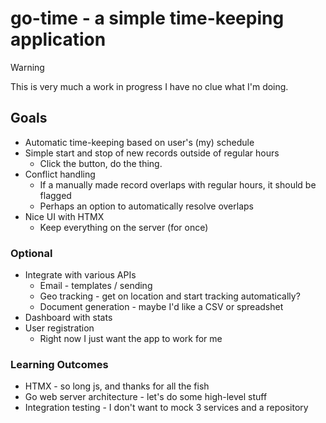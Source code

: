 # go-time - a simple time-keeping application

> [!WARNING]  
> This is very much a work in progress I have no clue what I'm doing.

## Goals
* Automatic time-keeping based on user's (my) schedule
* Simple start and stop of new records outside of regular hours
    * Click the button, do the thing.
* Conflict handling
    * If a manually made record overlaps with regular hours, it should be flagged
    * Perhaps an option to automatically resolve overlaps
* Nice UI with HTMX
    * Keep everything on the server (for once)

### Optional
* Integrate with various APIs
    * Email - templates / sending
    * Geo tracking - get on location and start tracking automatically?
    * Document generation - maybe I'd like a CSV or spreadshet
* Dashboard with stats
* User registration
    * Right now I just want the app to work for me

### Learning Outcomes
* HTMX - so long js, and thanks for all the fish
* Go web server architecture - let's do some high-level stuff
* Integration testing - I don't want to mock 3 services and a repository
